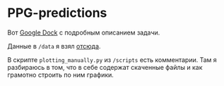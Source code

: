 # PPG-predictions

Вот [Google Dock](https://docs.google.com/document/d/1_jPtP8rYmllPkYXyO8yDc0u4-YSvDAZf6ic81Kd2i0A/edit?tab=t.0) с подробным описанием задачи.

Данные в `/data` я взял [отсюда](https://physionet.org/content/wrist/1.0.0/#files-panel).

В скрипте `plotting_manually.py` из `/scripts` есть комментарии. Там я разбираюсь в том, что в себе содержат скаченные файлы и как грамотно строить по ним графики.